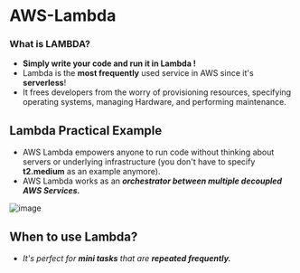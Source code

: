 # AWS-Lambda
### What is LAMBDA?
- **Simply write your code and run it in Lambda !**
- Lambda is the **most frequently** used service in AWS since it's **serverless**!
- It frees developers from the worry of provisioning resources, specifying operating systems, managing Hardware, and performing maintenance.

## Lambda Practical Example
- AWS Lambda empowers anyone to run code without thinking about servers or underlying infrastructure (you don't have to specify **t2.medium** as an example anymore).
- AWS Lambda works as an _**orchestrator between multiple decoupled AWS Services.**_

![image](https://github.com/user-attachments/assets/d2c30df5-c8dc-42e9-8eed-aed7b8780c58)


## When to use Lambda? 
- _It's perfect for **mini tasks** that are **repeated frequently.**_

